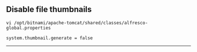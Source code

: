 ## Disable file thumbnails
```
vi /opt/bitnami/apache-tomcat/shared/classes/alfresco-global.properties

system.thumbnail.generate = false
```
---
